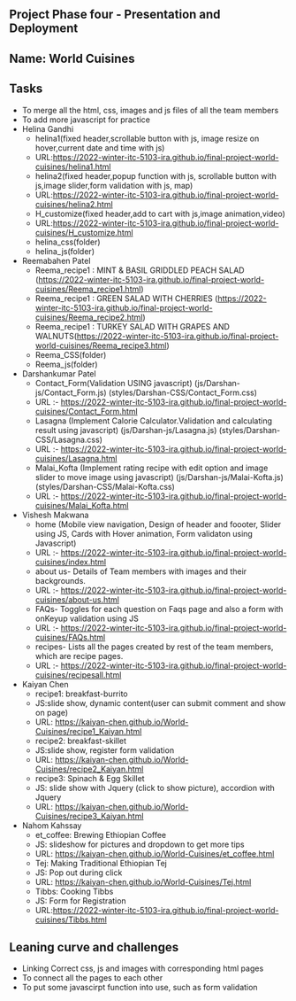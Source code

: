 ## Project Phase four - Presentation and Deployment 

## Name: World Cuisines

## Tasks

- To merge all the html, css, images and js files of all the team members
- To add more javascript for practice
- Helina Gandhi
    - helina1(fixed header,scrollable button with js, image resize on hover,current date and time with js)
    - URL:https://2022-winter-itc-5103-ira.github.io/final-project-world-cuisines/helina1.html
    - helina2(fixed header,popup function with js, scrollable button with js,image slider,form validation with js, map)
    - URL:https://2022-winter-itc-5103-ira.github.io/final-project-world-cuisines/helina2.html
    - H_customize(fixed header,add to cart with js,image animation,video)
    - URL:https://2022-winter-itc-5103-ira.github.io/final-project-world-cuisines/H_customize.html
    - helina_css(folder)
    - helina_js(folder)
- Reemabahen Patel
    - Reema_recipe1 : MINT & BASIL GRIDDLED PEACH SALAD (https://2022-winter-itc-5103-ira.github.io/final-project-world-cuisines/Reema_recipe1.html)
    - Reema_recipe1 : GREEN SALAD WITH CHERRIES (https://2022-winter-itc-5103-ira.github.io/final-project-world-cuisines/Reema_recipe2.html)
    - Reema_recipe1 : TURKEY SALAD WITH GRAPES AND WALNUTS(https://2022-winter-itc-5103-ira.github.io/final-project-world-cuisines/Reema_recipe3.html)
    - Reema_CSS(folder)
    - Reema_js(folder)
- Darshankumar Patel
    - Contact_Form(Validation USING javascript) (js/Darshan-js/Contact_Form.js) (styles/Darshan-CSS/Contact_Form.css)
    - URL :- https://2022-winter-itc-5103-ira.github.io/final-project-world-cuisines/Contact_Form.html
    - Lasagna (Implement Calorie Calculator.Validation and calculating result using javascript) (js/Darshan-js/Lasagna.js) (styles/Darshan-CSS/Lasagna.css)
    - URL :- https://2022-winter-itc-5103-ira.github.io/final-project-world-cuisines/Lasagna.html
    - Malai_Kofta (Implement rating recipe with edit option and image slider to move image using javascript) (js/Darshan-js/Malai-Kofta.js) (styles/Darshan-CSS/Malai-Kofta.css)
    - URL :- https://2022-winter-itc-5103-ira.github.io/final-project-world-cuisines/Malai_Kofta.html
- Vishesh Makwana
    - home (Mobile view navigation, Design of header and foooter, Slider using JS, Cards with Hover animation, Form validaton using Javascript)
    - URL :- https://2022-winter-itc-5103-ira.github.io/final-project-world-cuisines/index.html
    - about us- Details of Team members with images and their backgrounds.
    - URL :- https://2022-winter-itc-5103-ira.github.io/final-project-world-cuisines/about-us.html
    - FAQs- Toggles for each question on Faqs page and also a form with onKeyup validation using JS
    - URL :- https://2022-winter-itc-5103-ira.github.io/final-project-world-cuisines/FAQs.html
    - recipes- Lists all the pages created by rest of the team members, which are recipe pages.
    - URL :- https://2022-winter-itc-5103-ira.github.io/final-project-world-cuisines/recipesall.html
- Kaiyan Chen 
    - recipe1: breakfast-burrito 
    - JS:slide show, dynamic content(user can submit comment and show on page)
    - URL: https://kaiyan-chen.github.io/World-Cuisines/recipe1_Kaiyan.html
    - recipe2: breakfast-skillet
    - JS:slide show, register form validation
    - URL: https://kaiyan-chen.github.io/World-Cuisines/recipe2_Kaiyan.html
    - recipe3: Spinach & Egg Skillet
    - JS: slide show with Jquery (click to show picture), accordion with Jquery
    - URL: https://kaiyan-chen.github.io/World-Cuisines/recipe3_Kaiyan.html
- Nahom Kahssay
    - et_coffee: Brewing Ethiopian Coffee
    - JS: slideshow for pictures and dropdown to get more tips
    - URL: https://kaiyan-chen.github.io/World-Cuisines/et_coffee.html
    - Tej: Making Traditional Ethiopian Tej
    - JS: Pop out during click
    - URL: https://kaiyan-chen.github.io/World-Cuisines/Tej.html
    - Tibbs: Cooking Tibbs
    - JS: Form for Registration
    - URL:https://2022-winter-itc-5103-ira.github.io/final-project-world-cuisines/Tibbs.html

## Leaning curve and challenges

- Linking Correct css, js and images with corresponding html pages
- To connect all the pages to each other
- To put some javascirpt function into use, such as form validation





